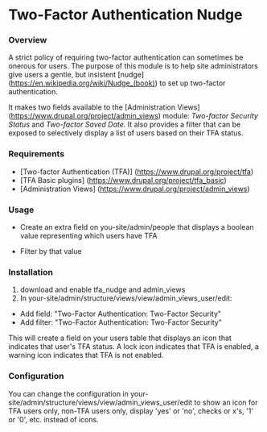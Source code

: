 # Two-Factor Authentication Nudge

### Overview

A strict policy of requiring two-factor authentication can sometimes be onerous for users. The purpose of this module is to help site administrators give users a gentle, but insistent [nudge] (https://en.wikipedia.org/wiki/Nudge_(book)) to set up two-factor authentication.

It makes two fields available to the [Administration Views] (https://www.drupal.org/project/admin_views) module: <i>Two-factor Security Status</i> and <i>Two-factor Saved Date</i>. It also provides a filter that can be exposed to selectively display a list of users based on their TFA status.

### Requirements

* [Two-factor Authentication (TFA)] (https://www.drupal.org/project/tfa)
* [TFA Basic plugins] (https://www.drupal.org/project/tfa_basic)
* [Administration Views] (https://www.drupal.org/project/admin_views)

### Usage

- Create an extra field on you-site/admin/people that displays a boolean value representing which users have TFA

- Filter by that value

### Installation

 1. download and enable tfa_nudge and admin_views
 2. In your-site/admin/structure/views/view/admin_views_user/edit:

  * Add field: "Two-Factor Authentication: Two-Factor Security"
  * Add filter: "Two-Factor Authentication: Two-Factor Security"

This will create a field on your users table that displays an icon that indicates that user's TFA status. A lock icon indicates that TFA is enabled, a warning icon indicates that TFA is not enabled.

### Configuration

You can change the configuration in your-site/admin/structure/views/view/admin_views_user/edit to show an icon for TFA users only, non-TFA users only, display 'yes' or 'no', checks or x's, '1' or '0', etc. instead of icons.
